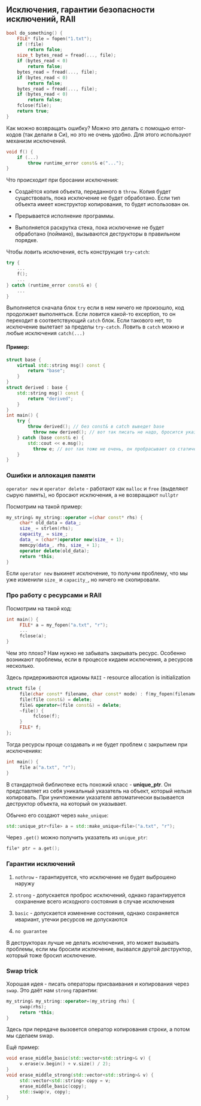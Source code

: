 ## Исключения, гарантии безопасности исключений, RAII

```c++
bool do_something() {
	FILE* file = fopen("1.txt");
	if (!file)
		return false;
	size_t bytes_read = fread(..., file);
	if (bytes_read < 0)
		return false;
	bytes_read = fread(..., file);
	if (bytes_read < 0)
		return false;
	bytes_read = fread(..., file);
	if (bytes_read < 0)
		return false;
	fclose(file);
	return true;
}
```
Как можно возвращать ошибку? Можно это делать с помощью error-кодов (так делали в Си), но это не очень удобно. Для этого используют механизм исключений.

```c++
void f() {
	if (...)
		throw runtime_error const& e("...");
}
```

Что происходит при бросании исключения: 

- Создаётся копия объекта, переданного в `throw`. Копия будет существовать, пока исключение не будет обработано. Если тип объекта имеет конструктор копирования, то будет использован он.

- Прерывается исполнение программы.
- Выполняется раскрутка стека, пока исключение не будет обработано (поймано), вызываются деструкторы в правильном порядке.

Чтобы ловить исключения, есть конструкция `try`-`catch`:

```c++
try {
	...
	f();
	...
} catch (runtime_error const& e) {
	...
}
```

Выполняется сначала блок `try` если в нем ничего не произошло, код продолжает выполняться. Если ловится какой-то exception, то он переходит в соответствующий `catch` блок. Если такового нет, то исключение вылетает за пределы `try-catch`. Ловить в `catch` можно и любые исключения `catch(...)`

#### Пример:

```c++
struct base {
	virtual std::string msg() const {
		return "base";
	}
}
struct derived : base {
	std::string msg() const {
		return "derived";
	}
}
int main() {
	try {
		throw derived(); // без const& в catch выведет base
          throw new derived(); // вот так писать не надо, бросится указатель
	} catch (base const& e) {
		std::cout << e.msg();
          throw e; // вот так тоже не очень, он пробрасывает со статическим типом (base)
	}
}
```

### Ошибки и аллокация памяти

`operator new` и `operator delete` - работают как `malloc` и `free` (выделяют сырую память), но бросают исключения, а не возвращают `nullptr`

Посмотрим на такой пример:

```c++
my_string& my_string::operator =(char const* rhs) {
     char* old_data = data_;
     size_ = strlen(rhs);
     capacity_ = size_;
     data_ = (char*)operator new(size_ + 1);
     memcpy(data_, rhs, size_ + 1);
     operator delete(old_data);
     return *this;
}
```

Если `operator new` выкинет исключение, то получим проблему, что мы уже изменили `size_` и `capacity_`, но ничего не скопировали.

### Про работу с ресурсами и RAII

Посмотрим на такой код:


```c++
int main() {
     FILE* a = my_fopen("a.txt", "r");
     ...
     fclose(a);
}
```

Чем это плохо? Нам нужно не забывать закрывать ресурс. Особенно возникают проблемы, если в процессе кидаем исключения, а ресурсов несколько.

Здесь придерживаются идиомы `RAII` - resource allocation is initialization

```c++
struct file {	
     file(char const* filename, char const* mode) : f(my_fopen(filename, mode)){}
     file(file const&) = delete;
     file& operator=(file const&) = delete;
     ~file() {
          fclose(f);
     }
     FILE* f;
};
```

Тогда ресурсы проще создавать и не будет проблем с закрытием при исключениях:

```c++
int main() {
     file a("a.txt", "r");
}
```

В стандартной библиотеке есть похожий класс - **unique_ptr**. Он представляет из себя уникальный указатель на объект, который нельзя копировать. При уничтожении указателя автоматически вызывается деструктор объекта, на который он указывает. 

Обычно его создают через `make_unique`:

```c++
std::unique_ptr<file> a = std::make_unique<file>("a.txt", "r");
```

Через `.get()` можно получить указатель из `unique_ptr`:

```c++
file* ptr = a.get();
```

### Гарантии исключений

1. `nothrow` - гарантируется, что исключение не будет выброшено наружу

2. `strong` - допускается проброс исключений, однако гарантируется сохранение всего исходного состояния в случае исключения
3. `basic` - допускается изменение состояния, однако сохраняется ивариант, утечки ресурсов не допускаются
4. `no guarantee`

В деструкторах лучше не делать исключения, это может вызывать проблемы, если мы бросили исключение, вызвался другой деструктор, который тоже бросил исключение. 

### Swap trick

Хорошая идея - писать операторы присваивания и копирования через `swap`. Это даёт нам `strong` гарантии:

```c++
my_string& my_string::operator=(my_string rhs) {
     swap(rhs); 
     return *this;
}
```

Здесь при передаче вызовется оператор копирования строки, а потом мы сделаем swap.

Ещё пример:

```c++
void erase_middle_basic(std::vector<std::string>& v) {
     v.erase(v.begin() + v.size() / 2);
}
void erase_middle_strong(std::vector<std::string>& v) {
     std::vector<std::string> copy = v;
     erase_middle_basic(copy);
     std::swap(v, copy);
}
```


